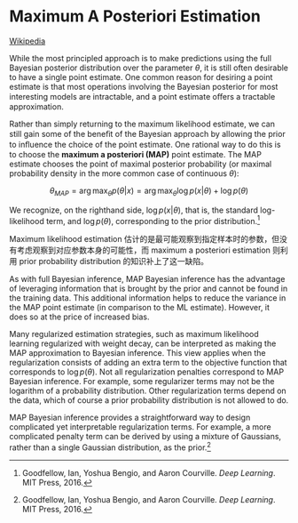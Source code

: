 # Maximum A Posteriori Estimation
[Wikipedia](https://en.wikipedia.org/wiki/Maximum_a_posteriori_estimation)

While the most principled approach is to make predictions using the full Bayesian posterior distribution over the parameter $\theta$, it is still often desirable to have a single point estimate. One common reason for desiring a point estimate is that most operations involving the Bayesian posterior for most interesting models are intractable, and a point estimate oﬀers a tractable approximation.

Rather than simply returning to the maximum likelihood estimate, we can still gain some of the beneﬁt of the Bayesian approach by allowing the prior to inﬂuence the choice of the point estimate. One rational way to do this is to choose the **maximum a posteriori (MAP)** point estimate. The MAP estimate chooses the point of maximal posterior probability (or maximal probability density in the more common case of continuous $\theta$):

$$\theta_{MAP}=\arg\max_\theta{p(\theta|x)} = \arg\max_\theta{\log p(x|\theta)+\log p(\theta)}$$

We recognize, on the righthand side, $\log p(x | \theta)$, that is, the standard log-likelihood term, and $\log p(\theta)$, corresponding to the prior distribution.[^deeplearning]

Maximum likelihood estimation 估计的是最可能观察到指定样本时的参数，但没有考虑观察到对应参数本身的可能性，而 maximum a posteriori estimation 则利用 prior probability distribution 的知识补上了这一缺陷。

As with full Bayesian inference, MAP Bayesian inference has the advantage of leveraging information that is brought by the prior and cannot be found in the training data. This additional information helps to reduce the variance in the MAP point estimate (in comparison to the ML estimate). However, it does so at the price of increased bias.

Many regularized estimation strategies, such as maximum likelihood learning regularized with weight decay, can be interpreted as making the MAP approximation to Bayesian inference. This view applies when the regularization consists of adding an extra term to the objective function that corresponds to $\log p(\theta)$. Not all regularization penalties correspond to MAP Bayesian inference. For example, some regularizer terms may not be the logarithm of a probability distribution. Other regularization terms depend on the data, which of course a prior probability distribution is not allowed to do.

MAP Bayesian inference provides a straightforward way to design complicated yet interpretable regularization terms. For example, a more complicated penalty term can be derived by using a mixture of Gaussians, rather than a single Gaussian distribution, as the prior.[^deeplearning]


[^deeplearning]: Goodfellow, Ian, Yoshua Bengio, and Aaron Courville. _Deep Learning_. MIT Press, 2016.